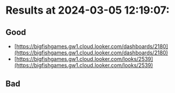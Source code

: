 # Results at 2024-03-05 12:19:07:

## Good
- [https://bigfishgames.gw1.cloud.looker.com/dashboards/2180](https://bigfishgames.gw1.cloud.looker.com/dashboards/2180)
- [https://bigfishgames.gw1.cloud.looker.com/looks/2539](https://bigfishgames.gw1.cloud.looker.com/looks/2539)

## Bad
